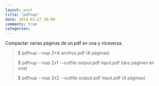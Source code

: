 ```yaml
---
layout: post
title: "pdfnup"
date: 2014-01-27 20:09
comments: true
categories: 
---
```

Compactar varias páginas de un pdf en una y viceversa.

>$ pdfnup --nup 2×4 archivo.pdf (8 páginas)

>$ pdfnup --nup 2x1 --outfile output.pdf input.pdf (dos pàgines en una)

>$ pdfnup --nup 2x2 --outfile output.pdf input.pdf  (4 páginas)

